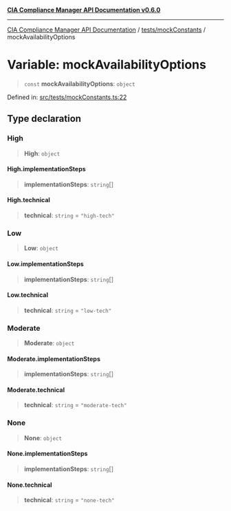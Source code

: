 [**CIA Compliance Manager API Documentation v0.6.0**](../../../README.md)

***

[CIA Compliance Manager API Documentation](../../../modules.md) / [tests/mockConstants](../README.md) / mockAvailabilityOptions

# Variable: mockAvailabilityOptions

> `const` **mockAvailabilityOptions**: `object`

Defined in: [src/tests/mockConstants.ts:22](https://github.com/Hack23/cia-compliance-manager/blob/32fe683007dd7fe1aa6b244d2353e60fab4f51de/src/tests/mockConstants.ts#L22)

## Type declaration

### High

> **High**: `object`

#### High.implementationSteps

> **implementationSteps**: `string`[]

#### High.technical

> **technical**: `string` = `"high-tech"`

### Low

> **Low**: `object`

#### Low.implementationSteps

> **implementationSteps**: `string`[]

#### Low.technical

> **technical**: `string` = `"low-tech"`

### Moderate

> **Moderate**: `object`

#### Moderate.implementationSteps

> **implementationSteps**: `string`[]

#### Moderate.technical

> **technical**: `string` = `"moderate-tech"`

### None

> **None**: `object`

#### None.implementationSteps

> **implementationSteps**: `string`[]

#### None.technical

> **technical**: `string` = `"none-tech"`
